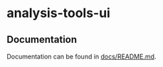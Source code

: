 # analysis-tools-ui

## Documentation
Documentation can be found in [docs/README.md](./docs/README.md).
